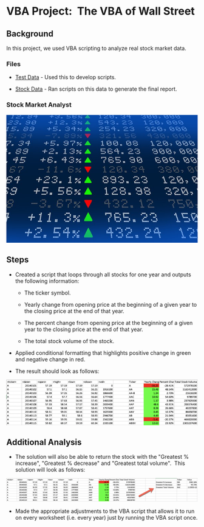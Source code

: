 # VBA Project: &nbsp;The VBA of Wall Street

## Background

In this project, we used VBA scripting to analyze real stock market data.

### Files

* [Test Data](Resources/alphabetical_testing.xlsx) - Used this to develop scripts.

* [Stock Data](Resources/Multiple_year_stock_data.xlsx) - Ran scripts on this data to generate the final report.

### Stock Market Analyst

![stock Market](Images/stockmarket.jpg)

## Steps

* Created a script that loops through all stocks for one year and outputs the following information:

  * The ticker symbol.

  * Yearly change from opening price at the beginning of a given year to the closing price at the end of that year.

  * The percent change from opening price at the beginning of a given year to the closing price at the end of that year.

  * The total stock volume of the stock.

* Applied conditional formatting that highlights positive change in green and negative change in red.

* The result should look as follows:

![moderate_solution](Images/moderate_solution.png)

## Additional Analysis

* The solution will also be able to return the stock with the "Greatest % increase", "Greatest % decrease" and "Greatest total volume". &nbsp;This solution will look as follows:

![hard_solution](Images/hard_solution.png)

* Made the appropriate adjustments to the VBA script that allows it to run on every worksheet (i.e. every year) just by running the VBA script once.
